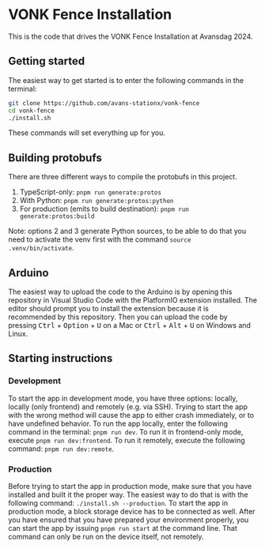 # VONK Fence Installation

This is the code that drives the VONK Fence Installation at Avansdag 2024.

## Getting started

The easiest way to get started is to enter the following commands in the terminal:

```sh
git clone https://github.com/avans-stationx/vonk-fence
cd vonk-fence
./install.sh
```

These commands will set everything up for you.

## Building protobufs

There are three different ways to compile the protobufs in this project.

1. TypeScript-only: `pnpm run generate:protos`
2. With Python: `pnpm run generate:protos:python`
3. For production (emits to build destination): `pnpm run generate:protos:build`

Note: options 2 and 3 generate Python sources, to be able to do that you need to activate the venv first with the command `source .venv/bin/activate`.

## Arduino

The easiest way to upload the code to the Arduino is by opening this repository in Visual Studio Code with the PlatformIO extension installed. The editor should prompt you to install the extension because it is recommended by this repository. Then you can upload the code by pressing <kbd>Ctrl</kbd> + <kbd>Option</kbd> + <kbd>U</kbd> on a Mac or <kbd>Ctrl</kbd> + <kbd>Alt</kbd> + <kbd>U</kbd> on Windows and Linux.

## Starting instructions

### Development

To start the app in development mode, you have three options: locally, locally (only frontend) and remotely (e.g. via SSH). Trying to start the app with the wrong method will cause the app to either crash immediately, or to have undefined behavior. To run the app locally, enter the following command in the terminal: `pnpm run dev`. To run it in frontend-only mode, execute `pnpm run dev:frontend`. To run it remotely, execute the following command: `pnpm run dev:remote`.

### Production

Before trying to start the app in production mode, make sure that you have installed and built it the proper way. The easiest way to do that is with the following command: `./install.sh --production`. To start the app in production mode, a block storage device has to be connected as well. After you have ensured that you have prepared your environment properly, you can start the app by issuing `pnpm run start` at the command line. That command can only be run on the device itself, not remotely.
